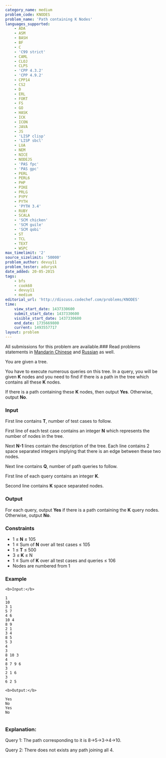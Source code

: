```yaml
---
category_name: medium
problem_code: KNODES
problem_name: 'Path containing K Nodes'
languages_supported:
    - ADA
    - ASM
    - BASH
    - BF
    - C
    - 'C99 strict'
    - CAML
    - CLOJ
    - CLPS
    - 'CPP 4.3.2'
    - 'CPP 4.9.2'
    - CPP14
    - CS2
    - D
    - ERL
    - FORT
    - FS
    - GO
    - HASK
    - ICK
    - ICON
    - JAVA
    - JS
    - 'LISP clisp'
    - 'LISP sbcl'
    - LUA
    - NEM
    - NICE
    - NODEJS
    - 'PAS fpc'
    - 'PAS gpc'
    - PERL
    - PERL6
    - PHP
    - PIKE
    - PRLG
    - PYPY
    - PYTH
    - 'PYTH 3.4'
    - RUBY
    - SCALA
    - 'SCM chicken'
    - 'SCM guile'
    - 'SCM qobi'
    - ST
    - TCL
    - TEXT
    - WSPC
max_timelimit: '2'
source_sizelimit: '50000'
problem_author: devuy11
problem_tester: adurysk
date_added: 20-05-2015
tags:
    - bfs
    - cook60
    - devuy11
    - medium
editorial_url: 'http://discuss.codechef.com/problems/KNODES'
time:
    view_start_date: 1437330600
    submit_start_date: 1437330600
    visible_start_date: 1437330600
    end_date: 1735669800
    current: 1493557717
layout: problem
---
```

All submissions for this problem are available.###  Read problems statements in [Mandarin Chinese](http://www.codechef.com/download/translated/COOK60/mandarin/KNODES.pdf) and [Russian](http://www.codechef.com/download/translated/COOK60/russian/KNODES.pdf) as well.

You are given a tree.

You have to execute numerous queries on this tree. In a query, you will be given **K** nodes and you need to find if there is a path in the tree which contains all these **K** nodes.

If there is a path containing these **K** nodes, then output **Yes**. Otherwise, output **No**.

### Input

First line contains **T**, number of test cases to follow.

First line of each test case contains an integer **N** which represents the number of nodes in the tree.

Next **N-1** lines contain the description of the tree. Each line contains 2 space separated integers implying that there is an edge between these two nodes.

Next line contains **Q**, number of path queries to follow.

First line of each query contains an integer **K**.

Second line contains **K** space separated nodes.

### Output

For each query, output **Yes** if there is a path containing the **K** query nodes. Otherwise, output **No**.

### Constraints

- 1 ≤ **N** ≤ 105
- 1 ≤ Sum of **N** over all test cases ≤ 105
- 1 ≤ **T** ≤ 500
- 3 ≤ **K** ≤ N
- 1 ≤ Sum of **K** over all test cases and queries ≤ 106
- Nodes are numbered from 1

### Example

```
<b>Input:</b>

1
10
3 1
5 7
4 6
10 4
8 9
2 1
3 4
8 5
5 3
4
3
8 10 3
4
8 7 9 6
3
2 1 6
3
6 2 5

<b>Output:</b>

Yes
No
Yes
No


```
### Explanation: 

Query 1: The path corresponding to it is 8->5->3->4->10.

Query 2: There does not exists any path joining all 4.